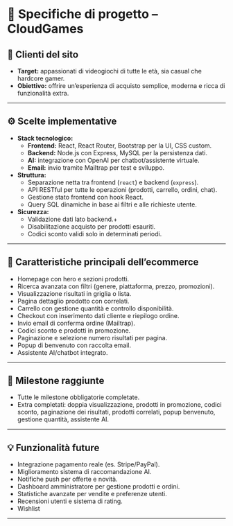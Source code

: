 
# 📄 Specifiche di progetto – CloudGames

## 👥 Clienti del sito

- **Target:** appassionati di videogiochi di tutte le età, sia casual che hardcore gamer.
- **Obiettivo:** offrire un’esperienza di acquisto semplice, moderna e ricca di funzionalità extra.


---

## ⚙️ Scelte implementative

- **Stack tecnologico:**  
  - **Frontend:** React, React Router, Bootstrap per la UI, CSS custom.
  - **Backend:** Node.js con Express, MySQL per la persistenza dati.
  - **AI:** integrazione con OpenAI per chatbot/assistente virtuale.
  - **Email:** invio tramite Mailtrap per test e sviluppo.
- **Struttura:**  
  - Separazione netta tra frontend (`react`) e backend (`express`).
  - API RESTful per tutte le operazioni (prodotti, carrello, ordini, chat).
  - Gestione stato frontend con hook React.
  - Query SQL dinamiche in base ai filtri e alle richieste utente.
- **Sicurezza:**  
  - Validazione dati lato backend.+
  - Disabilitazione acquisto per prodotti esauriti.
  - Codici sconto validi solo in determinati periodi.

---

## 🛒 Caratteristiche principali dell’ecommerce

- Homepage con hero e sezioni prodotti.
- Ricerca avanzata con filtri (genere, piattaforma, prezzo, promozioni).
- Visualizzazione risultati in griglia o lista.
- Pagina dettaglio prodotto con correlati.
- Carrello con gestione quantità e controllo disponibilità.
- Checkout con inserimento dati cliente e riepilogo ordine.
- Invio email di conferma ordine (Mailtrap).
- Codici sconto e prodotti in promozione.
- Paginazione e selezione numero risultati per pagina.
- Popup di benvenuto con raccolta email.
- Assistente AI/chatbot integrato.


---

## 🚩 Milestone raggiunte

- Tutte le milestone obbligatorie completate.
- Extra completati: doppia visualizzazione, prodotti in promozione, codici sconto, paginazione dei risultati, prodotti correlati, popup benvenuto, gestione quantità, assistente AI.


---

## 💡 Funzionalità future

- Integrazione pagamento reale (es. Stripe/PayPal).
- Miglioramento sistema di raccomandazione AI.
- Notifiche push per offerte e novità.
- Dashboard amministratore per gestione prodotti e ordini.
- Statistiche avanzate per vendite e preferenze utenti.
- Recensioni utenti e sistema di rating.
- Wishlist

---

